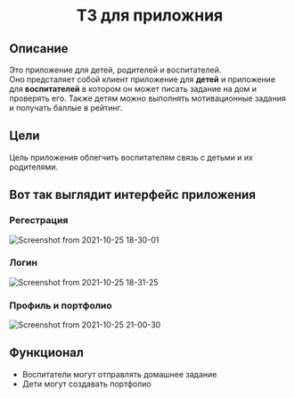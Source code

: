 <h1 align="center">ТЗ для приложния</h1>

## Описание
<p>
Это приложение для детей, родителей и воспитателей.<br>
Оно предсталяет собой клиент приложение для <b>детей</b> и приложение для <b>воспитателей</b> в котором он может писать задание на дом и проверять его. 
Также детям можно выполнять мотивационные задания и получать баллые в рейтинг.</p>

## Цели
<p>
Цель приложения облегчить воспитателям связь с детьми и их родителями.<br>
</p>

## Вот так выглядит интерфейс приложения
### Регестрация
![Screenshot from 2021-10-25 18-30-01](https://user-images.githubusercontent.com/72919856/138746612-a3eb62d3-3a51-413a-8081-9e7a5387f1d9.png)<br>
### Логин
![Screenshot from 2021-10-25 18-31-25](https://user-images.githubusercontent.com/72919856/138746655-81c965c7-2a1a-4669-a31c-7349dde74e83.png)<br>
### Профиль и портфолио
![Screenshot from 2021-10-25 21-00-30](https://user-images.githubusercontent.com/72919856/138746660-1265960e-4679-45a7-9e09-07cb35d390bb.png)<br>

## Функционал
* Воспитатели могут отправлять домашнее задание
* Дети могут создавать портфолио
